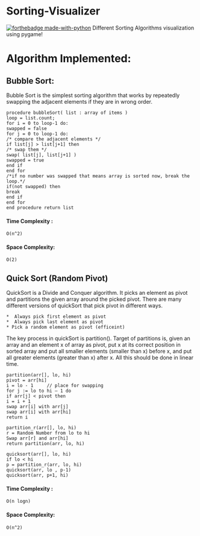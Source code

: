 #  Sorting-Visualizer
[![forthebadge made-with-python](http://ForTheBadge.com/images/badges/made-with-python.svg)](https://www.python.org/)
   Different Sorting Algorithms visualization using pygame!


#  Algorithm Implemented:

## Bubble Sort:

Bubble Sort is the simplest sorting algorithm that works by repeatedly swapping the adjacent elements if they are in wrong order.
```
procedure bubbleSort( list : array of items )
loop = list.count;
for i = 0 to loop-1 do:
swapped = false
for j = 0 to loop-1 do:
/* compare the adjacent elements */
if list[j] > list[j+1] then
/* swap them */
swap( list[j], list[j+1] )
swapped = true
end if
end for
/*if no number was swapped that means array is sorted now, break the loop.*/
if(not swapped) then
break
end if
end for
end procedure return list
```
#### Time Complexity : 
```
O(n^2)
```
#### Space Complexity:
```
O(2)
```

## Quick Sort (Random Pivot)
	
QuickSort is a Divide and Conquer algorithm. It picks an element as pivot and partitions the given array around the picked pivot. There are many different versions of quickSort that pick pivot in different ways.

	*  Always pick first element as pivot
	*  Always pick last element as pivot
	* Pick a random element as pivot (efficeint)

The key process in quickSort is partition(). Target of partitions is, given an array and an element x of array as pivot, put x at its correct position in sorted array and put all smaller elements (smaller than x) before x, and put all greater elements (greater than x) after x. All this should be done in linear time.
```
partition(arr[], lo, hi) 
pivot = arr[hi]
i = lo - 1     // place for swapping
for j := lo to hi – 1 do
if arr[j] < pivot then
i = i + 1
swap arr[i] with arr[j]
swap arr[i] with arr[hi]
return i

partition_r(arr[], lo, hi)
r = Random Number from lo to hi
Swap arr[r] and arr[hi]
return partition(arr, lo, hi)

quicksort(arr[], lo, hi)
if lo < hi
p = partition_r(arr, lo, hi)
quicksort(arr, lo , p-1)
quicksort(arr, p+1, hi)
```
#### Time Complexity : 
```
O(n logn)
```
#### Space Complexity:
```
O(n^2)
```
